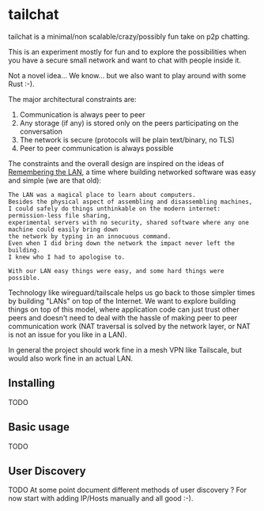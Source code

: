 # tailchat

tailchat is a minimal/non scalable/crazy/possibly fun take on p2p chatting.

This is an experiment mostly for fun and to explore the possibilities when you
have a secure small network and want to chat with people inside it.

Not a novel idea... We know... but we also want to play around with some Rust :-).

The major architectural constraints are:

 1. Communication is always peer to peer
 2. Any storage (if any) is stored only on the peers participating on the conversation
 3. The network is secure (protocols will be plain text/binary, no TLS)
 4. Peer to peer communication is always possible

The constraints and the overall design are inspired on the ideas of [Remembering the LAN](https://crawshaw.io/blog/remembering-the-lan),
a time where building networked software was easy and simple (we are that old):

```
The LAN was a magical place to learn about computers.
Besides the physical aspect of assembling and disassembling machines,
I could safely do things unthinkable on the modern internet: permission-less file sharing,
experimental servers with no security, shared software where any one machine could easily bring down
the network by typing in an innocuous command.
Even when I did bring down the network the impact never left the building.
I knew who I had to apologise to.

With our LAN easy things were easy, and some hard things were possible.
```

Technology like wireguard/tailscale helps us go back to those simpler times by building "LANs" on top
of the Internet. We want to explore building things on top of this model, where application code
can just trust other peers and doesn't need to deal with the hassle of making peer to peer communication
work (NAT traversal is solved by the network layer, or NAT is not an issue for you like in a LAN).

In general the project should work fine in a mesh VPN like Tailscale, but would also work fine in an actual LAN.

## Installing

TODO

## Basic usage

TODO

## User Discovery

TODO
At some point document different methods of user discovery ? For now start with adding IP/Hosts manually and all good :-).
